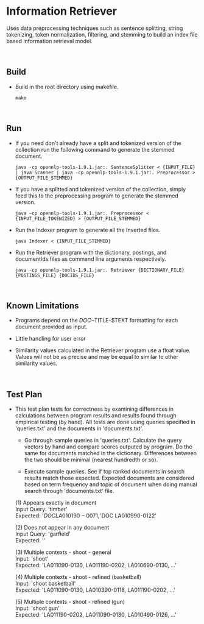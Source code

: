 # Information Retriever

Uses data preprocessing techniques such as sentence 
splitting, string tokenizing, token normalization, filtering, and
stemming to build an index file based information retrieval model.

<br>

## Build 

* Build in the root directory using makefile.
    ```
    make
    ```

<br>

## Run

* If you need don't already have a split and tokenized version of the collection run the following command to generate the stemmed document.
    ```
    java -cp opennlp-tools-1.9.1.jar:. SentenceSplitter < {INPUT_FILE} | java Scanner | java -cp opennlp-tools-1.9.1.jar:. Preprocessor > {OUTPUT_FILE_STEMMED}
    ```

* If you have a splitted and tokenized version of the collection, simply feed this to the preprocessing program to generate the stemmed version.
    ```
    java -cp opennlp-tools-1.9.1.jar:. Preprocessor < {INPUT_FILE_TOKENIZED} > {OUTPUT_FILE_STEMMED}
    ```

* Run the Indexer program to generate all the Inverted files.
    ```
    java Indexer < {INPUT_FILE_STEMMED}
    ```

* Run the Retriever program with the dictionary, postings, and documentIds files as command line arguments respectively.
    ```
    java -cp opennlp-tools-1.9.1.jar:. Retriever {DICTIONARY_FILE} {POSTINGS_FILE} {DOCIDS_FILE}
    ```

<br>

## Known Limitations

* Programs depend on the $DOC-$TITLE-$TEXT formatting for each document provided as input.

* Little handling for user error

* Similarity values calculated in the Retriever program use a float value. Values will not be as precise and may be equal to similar to other similarity values.

<br>

## Test Plan

* This test plan tests for correctness by examining differences in calculations between program results and results found through empirical testing (by hand). All tests are done using queries specified in 'queries.txt' and the documents in 'documents.txt'.

    * Go through sample queries in 'queries.txt'. Calculate the query vectors by hand and compare scores outputed by program. Do the same for documents matched in the dictionary. Differences between the two should be minimal (nearest hundredth or so).

    * Execute sample queries. See if top ranked documents in search results match those expected. Expected documents are considered based on term frequency and topic of document when doing manual search through 'documents.txt' file.

    (1) Appears exactly in document<br>
        Input Query: 'timber'<br>
        Expected: '$DOC LA010190-0071, '$DOC LA010990-0122'

    (2) Does not appear in any document<br>
        Input Query: 'garfield'<br>
        Expected: ''

    (3) Multiple contexts - shoot - general<br>
        Input: 'shoot'<br>
        Expected: 'LA011090-0130, LA011190-0202, LA010690-0130, ...'

    (4) Multiple contexts - shoot - refined (basketball)<br>
        Input: 'shoot basketball'<br>
        Expected: 'LA011090-0130, LA010390-0118, LA011190-0202, ...'

    (5) Multiple contexts - shoot - refined (gun)<br>
        Input: 'shoot gun'<br>
        Expected: 'LA011190-0202, LA011090-0130, LA010490-0126, ...'

